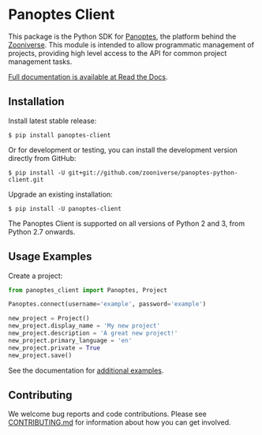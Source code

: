 # Panoptes Client

This package is the Python SDK for
[Panoptes](https://github.com/zooniverse/Panoptes), the platform behind the
[Zooniverse](https://www.zooniverse.org/). This module is intended to allow
programmatic management of projects, providing high level access to the API for
common project management tasks.

[Full documentation is available at Read the
Docs](http://panoptes-python-client.readthedocs.io/).

## Installation

Install latest stable release:

```
$ pip install panoptes-client
```

Or for development or testing, you can install the development version directly
from GitHub:

```
$ pip install -U git+git://github.com/zooniverse/panoptes-python-client.git
```

Upgrade an existing installation:

```
$ pip install -U panoptes-client
```

The Panoptes Client is supported on all versions of Python 2 and 3, from Python
2.7 onwards.

## Usage Examples

Create a project:

```python
from panoptes_client import Panoptes, Project

Panoptes.connect(username='example', password='example')

new_project = Project()
new_project.display_name = 'My new project'
new_project.description = 'A great new project!'
new_project.primary_language = 'en'
new_project.private = True
new_project.save()
```

See the documentation for [additional
examples](http://panoptes-python-client.readthedocs.io/en/latest/user_guide.html#usage-examples).

## Contributing

We welcome bug reports and code contributions. Please see
[CONTRIBUTING.md](https://github.com/zooniverse/panoptes-python-client/blob/master/CONTRIBUTING.md)
for information about how you can get involved.
